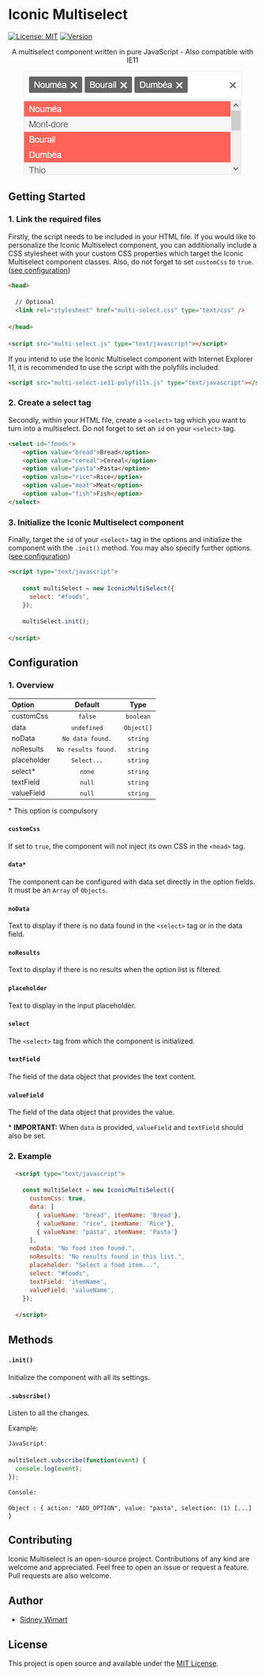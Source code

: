 # Iconic Multiselect

[![License: MIT](https://img.shields.io/badge/License-MIT-blue.svg)](https://opensource.org/licenses/MIT) [![Version](https://img.shields.io/github/package-json/v/sidneywm/iconic-multiselect)](https://github.com/sidneywm/iconic-multiselect)

<p align="center">A multiselect component written in pure JavaScript - Also compatible with IE11</p>

<p align="center">
  <img src="./assets/iconic-multiselect.png">
</p>

## Getting Started

### 1. Link the required files

Firstly, the script needs to be included in your HTML file. If you would like to personalize the Iconic Multiselect component, you can additionally include a CSS stylesheet with your custom CSS properties which target the Iconic Multiselect component classes. Also, do not forget to set `customCss` to `true`. ([see configuration](#configuration))

```html
<head>

  // Optional 
  <link rel="stylesheet" href="multi-select.css" type="text/css" />

</head>

<script src="multi-select.js" type="text/javascript"></script>
```

If you intend to use the Iconic Multiselect component with Internet Explorer 11, it is recommended to use the script with the polyfills included.

```html
<script src="multi-select-ie11-polyfills.js" type="text/javascript"></script>
```

### 2. Create a select tag

Secondly, within your HTML file, create a `<select>` tag which you want to turn into a multiselect. Do not forget to set an `id` on your `<select>` tag.

```html
<select id="foods">
    <option value="bread">Bread</option>
    <option value="cereal">Cereal</option>
    <option value="pasta">Pasta</option>
    <option value="rice">Rice</option>
    <option value="meat">Meat</option>
    <option value="fish">Fish</option>
</select>
```

### 3. Initialize the Iconic Multiselect component

Finally, target the `id` of your `<select>` tag in the options and initialize the component with the `.init()` method. You may also specify further options. ([see configuration](#configuration))

```html
<script type="text/javascript">

    const multiSelect = new IconicMultiSelect({
      select: "#foods",
    });

    multiSelect.init();

</script>
```
## Configuration

### 1. Overview

| Option       | Default              | Type          |
| :---         |     :---:            |     :---:     |
| customCss    | `false`              | `boolean`     |
| data         | `undefined`          | `Object[]`    |
| noData       | `No data found.`     | `string`      |
| noResults    | `No results found.`  | `string`      |
| placeholder  | `Select...`          | `string`      |
| select*      | `none`               | `string`      |
| textField    | `null`               | `string`      |
| valueField   | `null`               | `string`      |

\* This option is compulsory

#### `customCss`
If set to `true`, the component will not inject its own CSS in the `<head>` tag.

#### `data*`
The component can be configured with data set directly in the option fields. It must be an `Array` of `Objects`.

#### `noData`
Text to display if there is no data found in the `<select>` tag or in the data field.

#### `noResults`
Text to display if there is no results when the option list is filtered.

#### `placeholder`
Text to display in the input placeholder.

#### `select`
The `<select>` tag from which the component is initialized.

#### `textField`
The field of the data object that provides the text content.

#### `valueField`
The field of the data object that provides the value.

\* **IMPORTANT:** When `data` is provided, `valueField` and `textField` should also be set.

### 2. Example

```html
  <script type="text/javascript">

    const multiSelect = new IconicMultiSelect({
      customCss: true,
      data: [
        { valueName: "bread", itemName: 'Bread'}, 
        { valueName: "rice", itemName: 'Rice'}, 
        { valueName: "pasta", itemName: 'Pasta'}
      ],
      noData: "No food item found.",
      noResults: "No results found in this list.",
      placeholder: "Select a food item...",
      select: "#foods",
      textField: 'itemName',
      valueField: 'valueName',
    });

  </script>
```

## Methods

#### `.init()`
Initialize the component with all its settings.

#### `.subscribe()`
Listen to all the changes.

Example: 

```javascript
JavaScript:

multiSelect.subscribe(function(event) {
  console.log(event);
});

```

```console 
Console:

Object : { action: "ADD_OPTION", value: "pasta", selection: (1) [...] }
```


## Contributing

Iconic Multiselect is an open-source project. Contributions of any kind are welcome and appreciated. Feel free to open an issue or request a feature. Pull requests are also welcome.

## Author

- [Sidney Wimart](https://github.com/sidneywm)

## License

This project is open source and available under the [MIT License](LICENSE).
